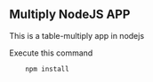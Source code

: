 ## Multiply NodeJS APP

This is a table-multiply app in nodejs

Execute this command

```
    npm install
```